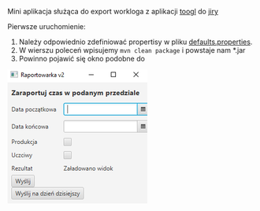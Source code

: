 Mini aplikacja służąca do export workloga z aplikacji [toogl](https://toggl.com/) do [jiry](jira.credential.url)

Pierwsze uruchomienie: 
1. Należy odpowiednio zdefiniować propertisy w pliku [defaults.properties](src/main/resources/defaults.properties). 
2. W wierszu poleceń wpisujemy `mvn clean package` i powstaje nam *.jar
3. Powinno pojawić się okno podobne do

![img_1.png](img_1.png)
